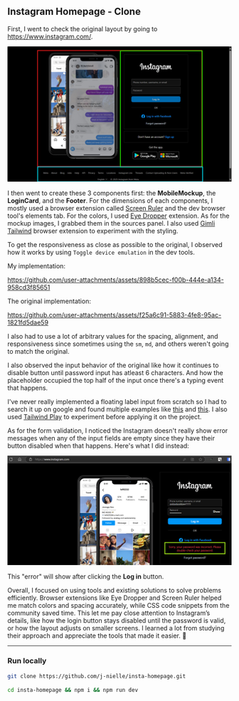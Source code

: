 ## Instagram Homepage - Clone

First, I went to check the original layout by going to https://www.instagram.com/.

![3 main sections](/public/image.png)

I then went to create these 3 components first: the **MobileMockup**, the **LoginCard**, and the **Footer**. For the dimensions of each components, I mostly used a browser extension called [Screen Ruler](https://chromewebstore.google.com/detail/screen-ruler-measure-the/jfbbgijjljfbolelfkopkhbfjajjampm) and the dev browser tool's elements tab. For the colors, I used [Eye Dropper](https://chromewebstore.google.com/detail/eye-dropper/hmdcmlfkchdmnmnmheododdhjedfccka) extension. As for the mockup images, I grabbed them in the sources panel. I also used [Gimli Tailwind](https://gimli.app/tailwind) browser extension to experiment with the styling.

To get the responsiveness as close as possible to the original, I observed how it works by using `Toggle device emulation` in the dev tools.

My implementation:

https://github.com/user-attachments/assets/898b5cec-f00b-444e-a134-958cd3f85651

The original implementation:

https://github.com/user-attachments/assets/f25a6c91-5883-4fe8-95ac-1821fd5dae59

I also had to use a lot of arbitrary values for the spacing, alignment, and responsiveness since sometimes using the `sm`, `md`, and others weren't going to match the original.

I also observed the input behavior of the original like how it continues to disable button until password input has atleast 6 characters. And how the placeholder occupied the top half of the input once there's a typing event that happens. 

I've never really implemented a floating label input from scratch so I had to search it up on google and found multiple examples like [this](https://codepen.io/avstorm/pen/gKGbxo) and [this](https://crinkles.dev/writing/combining-placeholder-shown-and-has-selectors/). I also used [Tailwind Play](https://play.tailwindcss.com/) to experiment before applying it on the project.

As for the form validation, I noticed the Instagram doesn't really show error messages when any of the input fields are empty since they have their button disabled when that happens. Here's what I did instead:

![alt text](/public/sample-error.png)

This "error" will show after clicking the **Log in** button.

Overall, I focused on using tools and existing solutions to solve problems efficiently. Browser extensions like Eye Dropper and Screen Ruler helped me match colors and spacing accurately, while CSS code snippets from the community saved time. This let me pay close attention to Instagram’s details, like how the login button stays disabled until the password is valid, or how the layout adjusts on smaller screens. I learned a lot from studying their approach and appreciate the tools that made it easier. 🤍

----

### Run locally
```bash
git clone https://github.com/j-nielle/insta-homepage.git
```

```bash
cd insta-homepage && npm i && npm run dev
```
